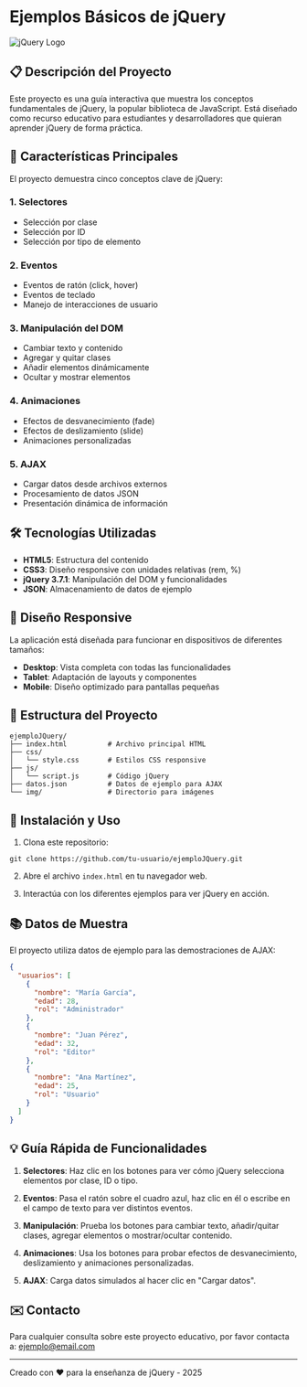 # Ejemplos Básicos de jQuery

![jQuery Logo](https://upload.wikimedia.org/wikipedia/commons/f/fd/JQuery-Logo.svg)

## 📋 Descripción del Proyecto

Este proyecto es una guía interactiva que muestra los conceptos fundamentales de jQuery, la popular biblioteca de JavaScript. Está diseñado como recurso educativo para estudiantes y desarrolladores que quieran aprender jQuery de forma práctica.

## 🚀 Características Principales

El proyecto demuestra cinco conceptos clave de jQuery:

### 1. Selectores

- Selección por clase
- Selección por ID
- Selección por tipo de elemento

### 2. Eventos

- Eventos de ratón (click, hover)
- Eventos de teclado
- Manejo de interacciones de usuario

### 3. Manipulación del DOM

- Cambiar texto y contenido
- Agregar y quitar clases
- Añadir elementos dinámicamente
- Ocultar y mostrar elementos

### 4. Animaciones

- Efectos de desvanecimiento (fade)
- Efectos de deslizamiento (slide)
- Animaciones personalizadas

### 5. AJAX

- Cargar datos desde archivos externos
- Procesamiento de datos JSON
- Presentación dinámica de información

## 🛠️ Tecnologías Utilizadas

- **HTML5**: Estructura del contenido
- **CSS3**: Diseño responsive con unidades relativas (rem, %)
- **jQuery 3.7.1**: Manipulación del DOM y funcionalidades
- **JSON**: Almacenamiento de datos de ejemplo

## 📱 Diseño Responsive

La aplicación está diseñada para funcionar en dispositivos de diferentes tamaños:

- **Desktop**: Vista completa con todas las funcionalidades
- **Tablet**: Adaptación de layouts y componentes
- **Mobile**: Diseño optimizado para pantallas pequeñas

## 📄 Estructura del Proyecto

```
ejemploJQuery/
├── index.html          # Archivo principal HTML
├── css/
│   └── style.css       # Estilos CSS responsive
├── js/
│   └── script.js       # Código jQuery
├── datos.json          # Datos de ejemplo para AJAX
└── img/                # Directorio para imágenes
```

## 🔧 Instalación y Uso

1. Clona este repositorio:

```
git clone https://github.com/tu-usuario/ejemploJQuery.git
```

2. Abre el archivo `index.html` en tu navegador web.

3. Interactúa con los diferentes ejemplos para ver jQuery en acción.

## 📚 Datos de Muestra

El proyecto utiliza datos de ejemplo para las demostraciones de AJAX:

```json
{
  "usuarios": [
    {
      "nombre": "María García",
      "edad": 28,
      "rol": "Administrador"
    },
    {
      "nombre": "Juan Pérez",
      "edad": 32,
      "rol": "Editor"
    },
    {
      "nombre": "Ana Martínez",
      "edad": 25,
      "rol": "Usuario"
    }
  ]
}
```

## 💡 Guía Rápida de Funcionalidades

1. **Selectores**: Haz clic en los botones para ver cómo jQuery selecciona elementos por clase, ID o tipo.

2. **Eventos**: Pasa el ratón sobre el cuadro azul, haz clic en él o escribe en el campo de texto para ver distintos eventos.

3. **Manipulación**: Prueba los botones para cambiar texto, añadir/quitar clases, agregar elementos o mostrar/ocultar contenido.

4. **Animaciones**: Usa los botones para probar efectos de desvanecimiento, deslizamiento y animaciones personalizadas.

5. **AJAX**: Carga datos simulados al hacer clic en "Cargar datos".

## ✉️ Contacto

Para cualquier consulta sobre este proyecto educativo, por favor contacta a:
ejemplo@email.com

---

Creado con ❤️ para la enseñanza de jQuery - 2025
